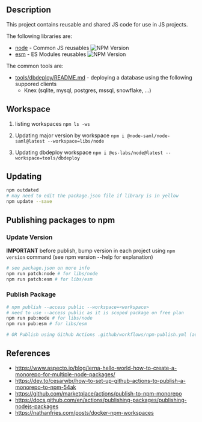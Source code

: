## Description

This project contains reusable and shared JS code for use in JS projects.

The following libraries are:
- [node](libs/node/README.md) - Common JS reusables ![NPM Version](https://img.shields.io/npm/v/%40es-labs%2Fnode)
- [esm](libs/esm/README.md) - ES Modules reusables ![NPM Version](https://img.shields.io/npm/v/%40es-labs%2Fesm)

The common tools are:
- [tools/dbdeploy/README.md]() - deploying a database using the following suppored clients
  - Knex (sqlite, mysql, postgres, mssql, snowflake, ...)


## Workspace

1. listing workspaces `npm ls -ws`

2. Updating major version by workspace `npm i @node-saml/node-saml@latest --workspace=libs/node`

3. Updating dbdeploy workspace `npm i @es-labs/node@latest --workspace=tools/dbdeploy`

## Updating

```bash
npm outdated
# may need to edit the package.json file if library is in yellow
npm update --save
```


## Publishing packages to npm

### Update Version

**IMPORTANT** before publish, bump version in each project using `npm version` command (see npm version --help for explanation)

```bash
# see package.json on more info
npm run patch:node # for libs/node
npm run patch:esm # for libs/esm
```

###  Publish Package

```bash
# npm publish --access public --workspace=<workspace>
# need to use --access public as it is scoped package on free plan
npm run pub:node # for libs/node
npm run pub:esm # for libs/esm

# OR Publish using Github Actions .github/workflows/npm-publish.yml (add AUTH TOKEN from npm to Github Secrets)
```

## References

- https://www.aspecto.io/blog/lerna-hello-world-how-to-create-a-monorepo-for-multiple-node-packages/
- https://dev.to/cesarwbr/how-to-set-up-github-actions-to-publish-a-monorepo-to-npm-54ak
- https://github.com/marketplace/actions/publish-to-npm-monorepo
- https://docs.github.com/en/actions/publishing-packages/publishing-nodejs-packages
- https://nathanfries.com/posts/docker-npm-workspaces
